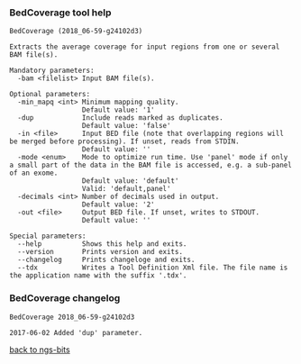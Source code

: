 ### BedCoverage tool help
	BedCoverage (2018_06-59-g24102d3)
	
	Extracts the average coverage for input regions from one or several BAM file(s).
	
	Mandatory parameters:
	  -bam <filelist> Input BAM file(s).
	
	Optional parameters:
	  -min_mapq <int> Minimum mapping quality.
	                  Default value: '1'
	  -dup            Include reads marked as duplicates.
	                  Default value: 'false'
	  -in <file>      Input BED file (note that overlapping regions will be merged before processing). If unset, reads from STDIN.
	                  Default value: ''
	  -mode <enum>    Mode to optimize run time. Use 'panel' mode if only a small part of the data in the BAM file is accessed, e.g. a sub-panel of an exome.
	                  Default value: 'default'
	                  Valid: 'default,panel'
	  -decimals <int> Number of decimals used in output.
	                  Default value: '2'
	  -out <file>     Output BED file. If unset, writes to STDOUT.
	                  Default value: ''
	
	Special parameters:
	  --help          Shows this help and exits.
	  --version       Prints version and exits.
	  --changelog     Prints changeloge and exits.
	  --tdx           Writes a Tool Definition Xml file. The file name is the application name with the suffix '.tdx'.
	
### BedCoverage changelog
	BedCoverage 2018_06-59-g24102d3
	
	2017-06-02 Added 'dup' parameter.
[back to ngs-bits](https://github.com/imgag/ngs-bits)